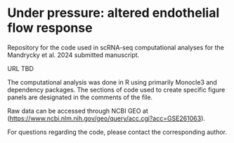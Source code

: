 # Under pressure: altered endothelial flow response

Repository for the code used in scRNA-seq computational analyses for the Mandrycky et al. 2024 submitted manuscript.

URL TBD

The computational analysis was done in R using primarily Monocle3 and dependency packages. The sections of code used to create specific figure panels are designated in the comments of the file.

Raw data can be accessed through NCBI GEO at (https://www.ncbi.nlm.nih.gov/geo/query/acc.cgi?acc=GSE261063).

For questions regarding the code, please contact the corresponding author.
